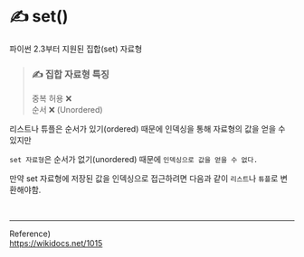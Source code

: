 # ✍️ set()
파이썬 2.3부터 지원된 집합(set) 자료형
> ### ✍️ 집합 자료형 특징
> 중복 허용 ❌<br/>
> 순서 ❌ (Unordered)

리스트나 튜플은 순서가 있기(ordered) 때문에 인덱싱을 통해 자료형의 값을 얻을 수 있지만

```set 자료형```은 순서가 없기(unordered) 때문에 
```인덱싱으로 값을 얻을 수 없다.```

만약 set 자료형에 저장된 값을 인덱싱으로 접근하려면 다음과 같이  ```리스트```나 ```튜플```로 변환해야함.





<br/>

--- 
Reference)<br/>
https://wikidocs.net/1015<br/>
